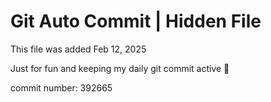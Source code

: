 # Git Auto Commit | Hidden File

This file was added Feb 12, 2025

Just for fun and keeping my daily git commit active 🤪

commit number: 392665
